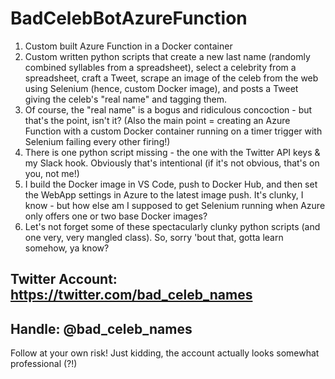 # BadCelebBotAzureFunction

1) Custom built Azure Function in a Docker container
2) Custom written python scripts that create a new last name (randomly combined syllables from a spreadsheet), select a celebrity from a spreadsheet, craft a Tweet, scrape an image of the celeb from the web using Selenium (hence, custom Docker image), and posts a Tweet giving the celeb's "real name" and tagging them. 
3) Of course, the "real name" is a bogus and ridiculous concoction - but that's the point, isn't it? (Also the main point = creating an Azure Function with a custom Docker container running on a timer trigger with Selenium failing every other firing!)
4) There is one python script missing - the one with the Twitter API keys & my Slack hook. Obviously that's intentional (if it's not obvious, that's on you, not me!) 
5) I build the Docker image in VS Code, push to Docker Hub, and then set the WebApp settings in Azure to the latest image push. It's clunky, I know - but how else am I supposed to get Selenium running when Azure only offers one or two base Docker images?
6) Let's not forget some of these spectacularly clunky python scripts (and one very, very mangled class). So, sorry 'bout that, gotta learn somehow, ya know?


## Twitter Account: https://twitter.com/bad_celeb_names
## Handle: @bad_celeb_names


Follow at your own risk! Just kidding, the account actually looks somewhat professional (?!)